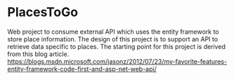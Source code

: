 # PlacesToGo
Web project to consume external API which uses the entity framework to store place information.  The design of this project is to support an API to retrieve data specific to places.
The starting point for this project is derived from this blog article. https://blogs.msdn.microsoft.com/jasonz/2012/07/23/my-favorite-features-entity-framework-code-first-and-asp-net-web-api/
 
